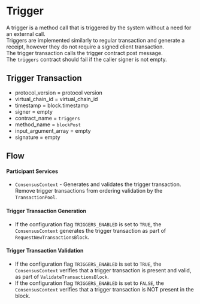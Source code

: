 # Trigger

A trigger is a method call that is triggered by the system without a need for an external call.\
Triggers are implemented similarly to regular transaction and generate a receipt, however they do not require a signed client transaction.\
The trigger transaction calls the trigger contract post message.\
The `triggers` contract should fail if the caller signer is not empty.

## Trigger Transaction
* protocol_version = protocol version
* virtual_chain_id = virtual_chain_id
* timestamp = block.timestamp
* signer = empty
* contract_name = `triggers`
* method_name = `blockPost`
* input_argument_array = empty
* signature = empty

## Flow

#### Participant Services
* `ConsensusContext` - Generates and validates the trigger transaction. Remove trigger transactions from ordering validation by the `TransactionPool`.

#### Trigger Transaction Generation
* If the configuration flag `TRIGGERS_ENABLED` is set to `TRUE`, the `ConsensusContext` generates the trigger transaction as part of `RequestNewTransactionsBlock`.

#### Trigger Transaction Validation
* If the configuration flag `TRIGGERS_ENABLED` is set to `TRUE`, the `ConsensusContext` verifies that a trigger transaction is present and valid, as part of `ValidateTransactionsBlock`. 
* If the configuration flag `TRIGGERS_ENABLED` is set to `FALSE`, the `ConsensusContext` verifies that a trigger transaction is NOT present in the block.
